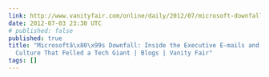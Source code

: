 ```yaml
---
link: http://www.vanityfair.com/online/daily/2012/07/microsoft-downfall-emails-steve-ballmer
date: 2012-07-03 23:30 UTC
# published: false
published: true
title: "Microsoftâ\x80\x99s Downfall: Inside the Executive E-mails and Cannibalistic
  Culture That Felled a Tech Giant | Blogs | Vanity Fair"
tags: []
---
```



